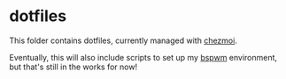 # dotfiles

This folder contains dotfiles, currently managed with [chezmoi](https://www.chezmoi.io). 

Eventually, this will also include scripts to set up my [bspwm](https://github.com/baskerville/bspwm) environment, but that's still in the works for now!

